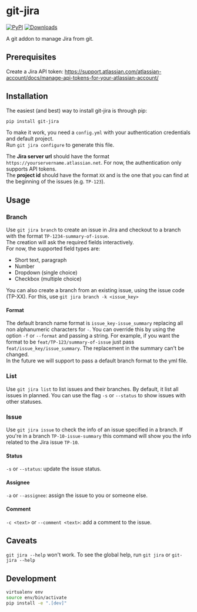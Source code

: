# git-jira

[![PyPI](https://img.shields.io/pypi/v/git-jira.svg)](https://pypi.python.org/pypi/git-jira)
[![Downloads](https://img.shields.io/pypi/dm/git-jira.svg)](https://pypistats.org/packages/git-jira)

A git addon to manage Jira from git.

## Prerequisites

Create a Jira API token: https://support.atlassian.com/atlassian-account/docs/manage-api-tokens-for-your-atlassian-account/

## Installation

The easiest (and best) way to install git-jira is through pip:

```bash
pip install git-jira
```

To make it work, you need a `config.yml` with your authentication credentials and default project.  
Run `git jira configure` to generate this file.  

The **Jira server url** should have the format `https://yourservername.atlassian.net`. For now, the authentication only supports API tokens.  
The **project id** should have the format `XX` and is the one that you can find at the beginning of the issues (e.g. `TP-123`).

## Usage

### Branch

Use `git jira branch` to create an issue in Jira and checkout to a branch with the format `TP-1234-summary-of-issue`.  
The creation will ask the required fields interactively.  
For now, the supported field types are:

- Short text, paragraph
- Number
- Dropdown (single choice)
- Checkbox (multiple choice)

You can also create a branch from an existing issue, using the issue code (TP-XX). For this, use `git jira branch -k <issue_key>`

#### Format

The default branch name format is `issue_key-issue_summary` replacing all non alphanumeric characters for `-`.
You can override this by using the option `-f` or `--format` and passing a string. For example, if you want the format to be `feat/TP-123/summary-of-issue` just pass `feat/issue_key/issue_summary`. The replacement in the summary can't be changed.  
In the future we will support to pass a default branch format to the yml file.

### List

Use `git jira list` to list issues and their branches. By default, it list all issues in planned. You can use the flag `-s` or `--status` to show issues with other statuses.

### Issue

Use `git jira issue` to check the info of an issue specified in a branch. If you're in a branch `TP-10-issue-summary` this command will show you the info related to the Jira issue `TP-10`.  

#### Status

`-s` or `--status`: update the issue status.

#### Assignee

`-a` or `--assignee`: assign the issue to you or someone else.

#### Comment

`-c <text>` or `--comment <text>`: add a comment to the issue.

## Caveats

`git jira --help` won't work. To see the global help, run `git jira` or `git-jira --help`

## Development

```bash
virtualenv env 
source env/bin/activate
pip install -e ".[dev]"
```
